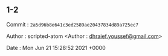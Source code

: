 ## 1-2 

 Commit : `2a5d96b8e641c3ed2589ae20437834d89a725ec7`

 Author : scripted-atom <Author : dhraief.youssef@gmail.com> 

 Date 	: Mon Jun 21 15:28:52 2021 +0000 

